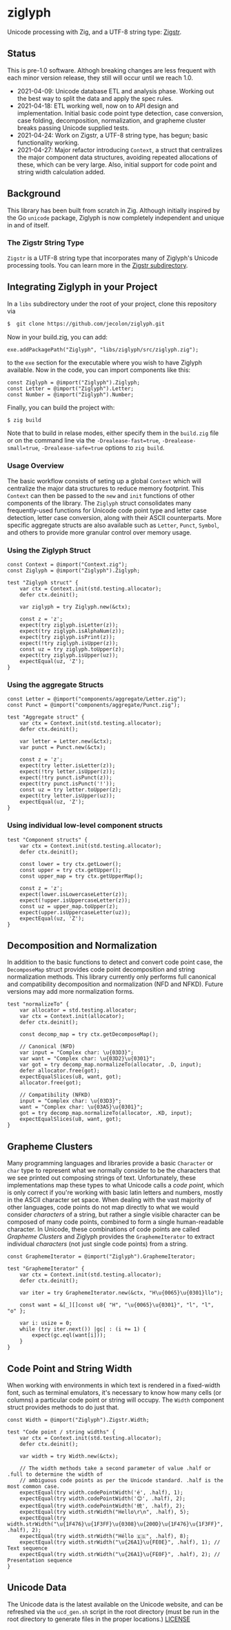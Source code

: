 # ziglyph
Unicode processing with Zig, and a UTF-8 string type: [Zigstr](src/zigstr).

## Status
This is pre-1.0 software. Althogh breaking changes are less frequent with each minor version release,
they still will occur until we reach 1.0.

*   2021-04-09: Unicode database ETL and analysis phase. Working out the best way to split the data
    and apply the spec rules.
*   2021-04-18: ETL working well, now on to API design and implementation. Initial basic code point
    type detection, case conversion, case folding, decomposition, normalization, and grapheme cluster 
    breaks passing Unicode supplied tests.
*   2021-04-24: Work on Zigstr, a UTF-8 string type, has begun; basic functionality working.
*   2021-04-27: Major refactor introducing `Context`, a struct that centralizes the major component 
    data structures, avoiding repeated allocations of these, which can be very large. Also, initial 
    support for code point and string width calculation added.

## Background
This library has been built from scratch in Zig. Although initially inspired by the Go `unicode`
package, Ziglyph is now completely independent and unique in and of itself.

### The Zigstr String Type
`Zigstr` is a UTF-8 string type that incorporates many of Ziglyph's Unicode processing tools. You can
learn more in the [Zigstr subdirectory](src/zigstr).

## Integrating Ziglyph in your Project
In a `libs` subdirectory under the root of your project, clone this repository via

```sh
$  git clone https://github.com/jecolon/ziglyph.git
```

Now in your build.zig, you can add:

```zig
exe.addPackagePath("Ziglyph", "libs/ziglyph/src/ziglyph.zig");
```

to the `exe` section for the executable where you wish to have Ziglyph available. Now in the code, you
can import components like this:

```zig
const Ziglyph = @import("Ziglyph").Ziglyph;
const Letter = @import("Ziglyph").Letter;
const Number = @import("Ziglyph").Number;
```

Finally, you can build the project with:

```sh
$ zig build
```

Note that to build in relase modes, either specify them in the `build.zig` file or on the command line
via the `-Drealease-fast=true`, `-Drealease-small=true`, `-Drealease-safe=true` options to `zig build`.

### Usage Overview
The basic workflow consists of seting up a global `Context` which will centralize the major data structures
to reduce memory footprint. This `Context` can then be passed to the `new` and `init` functions of other
components of the library. The `Ziglyph` struct consolidates many frequently-used functions for Unicode
code point type and letter case detection, letter case conversion, along with their ASCII counterparts.
More specific aggregate structs are also available such as `Letter`, `Punct`, `Symbol`, and others to
provide more granular control over memory usage.

### Using the Ziglyph Struct
```zig
const Context = @import("Context.zig");
const Ziglyph = @import("Ziglyph").Ziglyph;

test "Ziglyph struct" {
    var ctx = Context.init(std.testing.allocator);
    defer ctx.deinit();

    var ziglyph = try Ziglyph.new(&ctx);

    const z = 'z';
    expect(try ziglyph.isLetter(z));
    expect(try ziglyph.isAlphaNum(z));
    expect(try ziglyph.isPrint(z));
    expect(!try ziglyph.isUpper(z));
    const uz = try ziglyph.toUpper(z);
    expect(try ziglyph.isUpper(uz));
    expectEqual(uz, 'Z');
}
```

### Using the aggregate Structs
```zig
const Letter = @import("components/aggregate/Letter.zig");
const Punct = @import("components/aggregate/Punct.zig");

test "Aggregate struct" {
    var ctx = Context.init(std.testing.allocator);
    defer ctx.deinit();

    var letter = Letter.new(&ctx);
    var punct = Punct.new(&ctx);

    const z = 'z';
    expect(try letter.isLetter(z));
    expect(!try letter.isUpper(z));
    expect(!try punct.isPunct(z));
    expect(try punct.isPunct('!'));
    const uz = try letter.toUpper(z);
    expect(try letter.isUpper(uz));
    expectEqual(uz, 'Z');
}
```

### Using individual low-level component structs
```zig
test "Component structs" {
    var ctx = Context.init(std.testing.allocator);
    defer ctx.deinit();

    const lower = try ctx.getLower();
    const upper = try ctx.getUpper();
    const upper_map = try ctx.getUpperMap();

    const z = 'z';
    expect(lower.isLowercaseLetter(z));
    expect(!upper.isUppercaseLetter(z));
    const uz = upper_map.toUpper(z);
    expect(upper.isUppercaseLetter(uz));
    expectEqual(uz, 'Z');
}
```

## Decomposition and Normalization
In addition to the basic functions to detect and convert code point case, the `DecomposeMap` struct 
provides code point decomposition and string normalization methods. This library currently only 
performs full canonical and compatibility decomposition and normalization (NFD and NFKD). Future 
versions may add more normalization forms.

```zig
test "normalizeTo" {
    var allocator = std.testing.allocator;
    var ctx = Context.init(allocator);
    defer ctx.deinit();

    const decomp_map = try ctx.getDecomposeMap();

    // Canonical (NFD)
    var input = "Complex char: \u{03D3}";
    var want = "Complex char: \u{03D2}\u{0301}";
    var got = try decomp_map.normalizeTo(allocator, .D, input);
    defer allocator.free(got);
    expectEqualSlices(u8, want, got);
    allocator.free(got);

    // Compatibility (NFKD)
    input = "Complex char: \u{03D3}";
    want = "Complex char: \u{03A5}\u{0301}";
    got = try decomp_map.normalizeTo(allocator, .KD, input);
    expectEqualSlices(u8, want, got);
}
```

## Grapheme Clusters
Many programming languages and libraries provide a basic `Character` or `char` type to represent what
we normally consider to be the characters that we see printed out composing strings of text. Unfortunately,
these implementations map these types to what Unicode calls a *code point*, which is only correct if 
you're working with basic latin letters and numbers, mostly in the ASCII character set space. When 
dealing with the vast majority of other languages, code points do not map directly to what we would 
consider *characters* of a string, but rather a single visible character can be composed of many code points,
combined to form a single human-readable character. In Unicode, these combinations of code points are
called *Grapheme Clusters* and Ziglyph provides the `GraphemeIterator` to extract individual *characters* 
(not just single code points) from a string.

```
const GraphemeIterator = @import("Ziglyph").GraphemeIterator;

test "GraphemeIterator" {
    var ctx = Context.init(std.testing.allocator);
    defer ctx.deinit();

    var iter = try GraphemeIterator.new(&ctx, "H\u{0065}\u{0301}llo");

    const want = &[_][]const u8{ "H", "\u{0065}\u{0301}", "l", "l", "o" };

    var i: usize = 0;
    while (try iter.next()) |gc| : (i += 1) {
        expect(gc.eql(want[i]));
    }
}
```

## Code Point and String Width
When working with environments in which text is rendered in a fixed-width font, such as terminal 
emulators, it's necessary to know how many cells (or columns) a particular code point or string will
occupy. The `Width` component struct provides methods to do just that.

```
const Width = @import("Ziglyph").Zigstr.Width;

test "Code point / string widths" {
    var ctx = Context.init(std.testing.allocator);
    defer ctx.deinit();

    var width = try Width.new(&ctx);

    // The width methods take a second parameter of value .half or .full to determine the width of 
    // ambiguous code points as per the Unicode standard. .half is the most common case.
    expectEqual(try width.codePointWidth('é', .half), 1);
    expectEqual(try width.codePointWidth('😊', .half), 2);
    expectEqual(try width.codePointWidth('统', .half), 2);
    expectEqual(try width.strWidth("Hello\r\n", .half), 5);
    expectEqual(try width.strWidth("\u{1F476}\u{1F3FF}\u{0308}\u{200D}\u{1F476}\u{1F3FF}", .half), 2);
    expectEqual(try width.strWidth("Héllo 🇪🇸", .half), 8);
    expectEqual(try width.strWidth("\u{26A1}\u{FE0E}", .half), 1); // Text sequence
    expectEqual(try width.strWidth("\u{26A1}\u{FE0F}", .half), 2); // Presentation sequence
}
```

## Unicode Data
The Unicode data is the latest available on the Unicode website, and can be refreshed via the 
`ucd_gen.sh` script in the root directory (must be run in the root directory to generate files in the 
proper locations.) [LICENSE](src/data/ucd/LICENSE-UNICODE)
